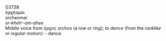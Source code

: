 <body>
  <p>G3738<br>  ὀρχέομαι  <br> orcheomai  <br><i>or-kheh‘-om-ahee </i><br>Middle voice from  όρχος    orchos   (a <i>row</i> or <i>ring</i>); to <i>dance</i> (from the <i>ranklike</i> or <i>regular</i> motion): - dance.<br></p>
 </body>